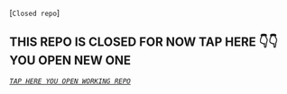 [`Closed repo`]
## THIS REPO IS CLOSED FOR NOW TAP HERE 👇👇 YOU OPEN NEW ONE

 *[`TAP HERE YOU OPEN WORKING REPO`](https://github.com/cheekydavy/SAVAGE-MD)*
